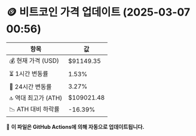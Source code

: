 # 🪙 비트코인 가격 업데이트 (2025-03-07 00:56)

| 항목                | 값 |
|--------------------|----------------|
| 💰 현재 가격 (USD) | $91149.35 |
| ⏳ 1시간 변동률    | 1.53% |
| 📆 24시간 변동률   | 3.27% |
| 🔝 역대 최고가 (ATH) | $109021.48 |
| 📉 ATH 대비 하락률 | -16.39% |

🔄 **이 파일은 GitHub Actions에 의해 자동으로 업데이트됩니다.**
